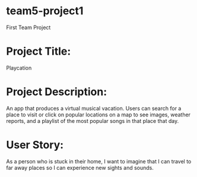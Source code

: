 # team5-project1
First Team Project


# Project Title: 
Playcation

# Project Description: 
An app that produces a virtual musical vacation. Users can search for a place to visit or click on popular locations on a map to see images, weather reports, and a playlist of the most popular songs in that place that day. 

# User Story: 
As a person who is stuck in their home, I want to imagine that I can travel to far away places so I can experience new sights and sounds.
